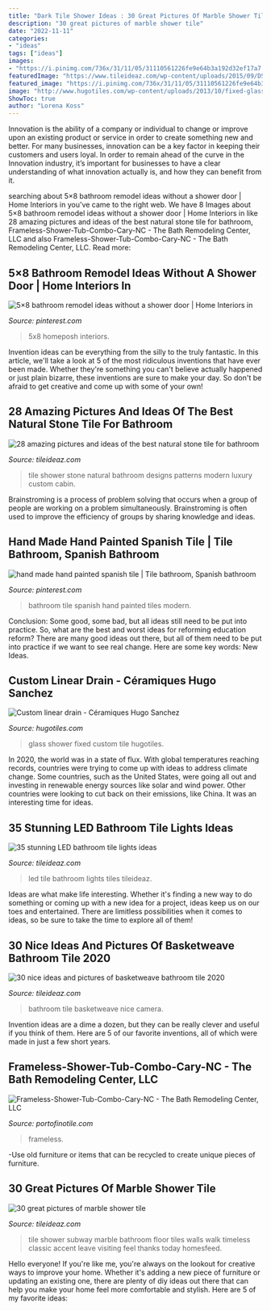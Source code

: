 ```yaml
---
title: "Dark Tile Shower Ideas : 30 Great Pictures Of Marble Shower Tile"
description: "30 great pictures of marble shower tile"
date: "2022-11-11"
categories:
- "ideas"
tags: ["ideas"]
images:
- "https://i.pinimg.com/736x/31/11/05/31110561226fe9e64b3a192d32ef17a7.jpg"
featuredImage: "https://www.tileideaz.com/wp-content/uploads/2015/09/DSC00104.jpg"
featured_image: "https://i.pinimg.com/736x/31/11/05/31110561226fe9e64b3a192d32ef17a7.jpg"
image: "http://www.hugotiles.com/wp-content/uploads/2013/10/fixed-glass-shower-wall-733x1024.jpg"
ShowToc: true
author: "Lorena Koss"
---
```



Innovation is the ability of a company or individual to change or improve upon an existing product or service in order to create something new and better. For many businesses, innovation can be a key factor in keeping their customers and users loyal. In order to remain ahead of the curve in the Innovation industry, it’s important for businesses to have a clear understanding of what innovation actually is, and how they can benefit from it.

	

		
searching about 5×8 bathroom remodel ideas without a shower door | Home Interiors in you've came to the right web. We have 8 Images about 5×8 bathroom remodel ideas without a shower door | Home Interiors in like 28 amazing pictures and ideas of the best natural stone tile for bathroom, Frameless-Shower-Tub-Combo-Cary-NC - The Bath Remodeling Center, LLC and also Frameless-Shower-Tub-Combo-Cary-NC - The Bath Remodeling Center, LLC. Read more:
		
    
## 5×8 Bathroom Remodel Ideas Without A Shower Door | Home Interiors In

<img loading=lazy src="https://i.pinimg.com/736x/e0/9b/d9/e09bd9289ebd05866bc167b4b017a798.jpg" onerror="this.onerror=null;this.src='https://tse1.mm.bing.net/th?id=OIP.U8ARpgu_eviWc80a2AW8IgAAAA&amp;pid=15.1';" alt="5×8 bathroom remodel ideas without a shower door | Home Interiors in">

_Source: pinterest.com_

>5x8 homeposh interiors. 

	

Invention ideas can be everything from the silly to the truly fantastic. In this article, we'll take a look at 5 of the most ridiculous inventions that have ever been made. Whether they're something you can't believe actually happened or just plain bizarre, these inventions are sure to make your day. So don't be afraid to get creative and come up with some of your own!

    
## 28 Amazing Pictures And Ideas Of The Best Natural Stone Tile For Bathroom

<img loading=lazy src="http://www.tileideaz.com/wp-content/uploads/2015/09/white-wall-paint-decoration-modern-luxury-shower-cabin-great-natural-stone-patterns-shower-tile-ideas-with-wall-mounted.jpg" onerror="this.onerror=null;this.src='https://tse3.mm.bing.net/th?id=OIP.XdPkGwbB2aSPf1T6V7SyAQHaJ4&amp;pid=15.1';" alt="28 amazing pictures and ideas of the best natural stone tile for bathroom">

_Source: tileideaz.com_

>tile shower stone natural bathroom designs patterns modern luxury custom cabin. 

	

Brainstroming is a process of problem solving that occurs when a group of people are working on a problem simultaneously. Brainstroming is often used to improve the efficiency of groups by sharing knowledge and ideas.

    
## Hand Made Hand Painted Spanish Tile | Tile Bathroom, Spanish Bathroom

<img loading=lazy src="https://i.pinimg.com/736x/31/11/05/31110561226fe9e64b3a192d32ef17a7.jpg" onerror="this.onerror=null;this.src='https://tse2.mm.bing.net/th?id=OIP.s2wATe8ENzt2PNfpKgJrWAHaJ3&amp;pid=15.1';" alt="hand made hand painted spanish tile | Tile bathroom, Spanish bathroom">

_Source: pinterest.com_

>bathroom tile spanish hand painted tiles modern. 

	

Conclusion: Some good, some bad, but all ideas still need to be put into practice.
So, what are the best and worst ideas for reforming education reform? There are many good ideas out there, but all of them need to be put into practice if we want to see real change. Here are some key words: New Ideas.

    
## Custom Linear Drain - Céramiques Hugo Sanchez

<img loading=lazy src="http://www.hugotiles.com/wp-content/uploads/2013/10/fixed-glass-shower-wall-733x1024.jpg" onerror="this.onerror=null;this.src='https://tse2.mm.bing.net/th?id=OIP.J1FiWx16FTRkyud_p3ejCwHaKW&amp;pid=15.1';" alt="Custom linear drain - Céramiques Hugo Sanchez">

_Source: hugotiles.com_

>glass shower fixed custom tile hugotiles. 

	

In 2020, the world was in a state of flux. With global temperatures reaching records, countries were trying to come up with ideas to address climate change. Some countries, such as the United States, were going all out and investing in renewable energy sources like solar and wind power. Other countries were looking to cut back on their emissions, like China. It was an interesting time for ideas.

    
## 35 Stunning LED Bathroom Tile Lights Ideas

<img loading=lazy src="http://www.tileideaz.com/wp-content/uploads/2015/08/075.jpg" onerror="this.onerror=null;this.src='https://tse2.mm.bing.net/th?id=OIP.7hG6K9H0idFZB_CaESmJeAHaFj&amp;pid=15.1';" alt="35 stunning LED bathroom tile lights ideas">

_Source: tileideaz.com_

>led tile bathroom lights tiles tileideaz. 

	

Ideas are what make life interesting. Whether it's finding a new way to do something or coming up with a new idea for a project, ideas keep us on our toes and entertained. There are limitless possibilities when it comes to ideas, so be sure to take the time to explore all of them!

    
## 30 Nice Ideas And Pictures Of Basketweave Bathroom Tile 2020

<img loading=lazy src="https://www.tileideaz.com/wp-content/uploads/2015/09/DSC00104.jpg" onerror="this.onerror=null;this.src='https://tse1.mm.bing.net/th?id=OIP.19xQc6O9ftjFVxm5hPgfwwHaFj&amp;pid=15.1';" alt="30 nice ideas and pictures of basketweave bathroom tile 2020">

_Source: tileideaz.com_

>bathroom tile basketweave nice camera. 

	

Invention ideas are a dime a dozen, but they can be really clever and useful if you think of them. Here are 5 of our favorite inventions, all of which were made in just a few short years.

    
## Frameless-Shower-Tub-Combo-Cary-NC - The Bath Remodeling Center, LLC

<img loading=lazy src="https://www.portofinotile.com/cms/wp-content/uploads/2014/12/Frameless-Shower-Tub-Combo-Cary-NC.jpg" onerror="this.onerror=null;this.src='https://tse4.mm.bing.net/th?id=OIP.0cJLiB7nzw9YZdHsTcNyBAHaNK&amp;pid=15.1';" alt="Frameless-Shower-Tub-Combo-Cary-NC - The Bath Remodeling Center, LLC">

_Source: portofinotile.com_

>frameless. 

	

-Use old furniture or items that can be recycled to create unique pieces of furniture.

    
## 30 Great Pictures Of Marble Shower Tile

<img loading=lazy src="http://www.tileideaz.com/wp-content/uploads/2015/08/2141.jpg" onerror="this.onerror=null;this.src='https://tse1.mm.bing.net/th?id=OIP.hAgXoPKdgd2LPwOp3Ftc5wHaMN&amp;pid=15.1';" alt="30 great pictures of marble shower tile">

_Source: tileideaz.com_

>tile shower subway marble bathroom floor tiles walls walk timeless classic accent leave visiting feel thanks today homesfeed. 

	

Hello everyone! If you're like me, you're always on the lookout for creative ways to improve your home. Whether it's adding a new piece of furniture or updating an existing one, there are plenty of diy ideas out there that can help you make your home feel more comfortable and stylish. Here are 5 of my favorite ideas: 

